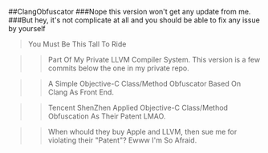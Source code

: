 ##ClangObfuscator
###Nope this version won't get any update from me.
###But hey, it's not complicate at all and you should be able to fix any issue by yourself
>You Must Be This Tall To Ride

>>Part Of My Private LLVM Compiler System. This version is a few commits below the one in my private repo.

>>A Simple Objective-C Class/Method Obfuscator Based On Clang As Front End.

>>Tencent ShenZhen Applied Objective-C Class/Method Obfuscation As Their Patent LMAO.

>>When whould they buy Apple and LLVM, then sue me for violating their "Patent"? Ewww I'm So Afraid.


